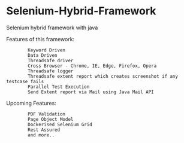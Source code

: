 # Selenium-Hybrid-Framework

Selenium hybrid framework with java

Features of this framework:

            Keyword Driven
            Data Driven
            Threadsafe driver
            Cross Browser - Chrome, IE, Edge, Firefox, Opera
            Threadsafe logger
            Threadsafe extent report which creates screenshot if any testcase fails
            Parallel Test Execution
            Send Extent report via Mail using Java Mail API

Upcoming Features:

            PDF Validation
            Page Object Model
            Dockerised Selenium Grid
            Rest Assured
            and more..
            
            
            
  
